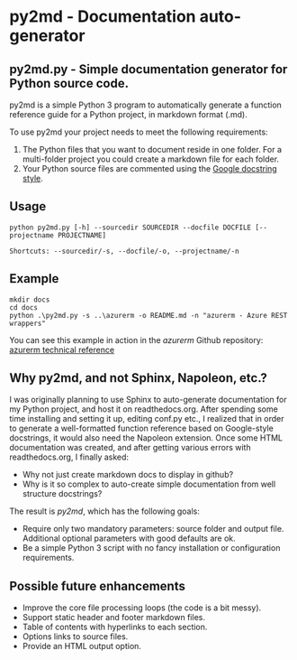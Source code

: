 # py2md - Documentation auto-generator 

## py2md.py - Simple documentation generator for Python source code.
py2md is a simple Python 3 program to automatically generate a function reference guide for a Python project, in markdown format (.md).

To use py2md your project needs to meet the following requirements:

1. The Python files that you want to document reside in one folder. For a multi-folder project you could create a markdown file for each folder.
2. Your Python source files are commented using the [Google docstring style](https://google.github.io/styleguide/pyguide.html#Comments).

## Usage 
```
python py2md.py [-h] --sourcedir SOURCEDIR --docfile DOCFILE [--projectname PROJECTNAME]

Shortcuts: --sourcedir/-s, --docfile/-o, --projectname/-n
```

## Example
```
mkdir docs
cd docs
python .\py2md.py -s ..\azurerm -o README.md -n "azurerm - Azure REST wrappers"
```

You can see this example in action in the _azurerm_ Github repository: [azurerm technical reference](https://github.com/gbowerman/azurerm/tree/master/docs)

## Why py2md, and not Sphinx, Napoleon, etc.?
I was originally planning to use Sphinx to auto-generate documentation for my Python project, and host it on readthedocs.org. After spending some time installing and setting it up, editing conf.py etc., I realized that in order to generate a well-formatted function reference based on Google-style docstrings, it would also need the Napoleon extension. Once some HTML documentation was created, and after getting various errors with readthedocs.org, I finally asked:

- Why not just create markdown docs to display in github?
- Why is it so complex to auto-create simple documentation from well structure docstrings?

The result is _py2md_, which has the following goals:
- Require only two mandatory parameters: source folder and output file. Additional optional parameters with good defaults are ok.
- Be a simple Python 3 script with no fancy installation or configuration requirements.

## Possible future enhancements
- Improve the core file processing loops (the code is a bit messy).
- Support static header and footer markdown files.
- Table of contents with hyperlinks to each section.
- Options links to source files.
- Provide an HTML output option.





